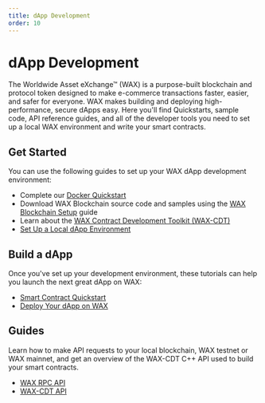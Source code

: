 ```yaml
---
title: dApp Development
order: 10
---
```


# dApp Development

The Worldwide Asset eXchange™ (WAX) is a purpose-built blockchain and protocol token designed to make e-commerce transactions faster, easier, and safer for everyone. WAX makes building and deploying high-performance, secure dApps easy. Here you'll find Quickstarts, sample code, API reference guides, and all of the developer tools you need to set up a local WAX environment and write your smart contracts.
## Get Started

You can use the following guides to set up your WAX dApp development environment:

  * Complete our [Docker Quickstart](/build/dapp-development/docker-setup/)
  * Download WAX Blockchain source code and samples using the [WAX Blockchain Setup](/build/dapp-development/wax-blockchain-setup/) guide
  * Learn about the [WAX Contract Development Toolkit (WAX-CDT)](/build/dapp-development/wax-cdt/)
  * [Set Up a Local dApp Environment](/build/dapp-development/setup-local-dapp-environment/)

<span class="anchor" id="buildDapp"></span>
<h2>Build a dApp</h2>

Once you've set up your development environment, these tutorials can help you launch the next great dApp on WAX:

  * [Smart Contract Quickstart](/build/dapp-development/smart-contract-quickstart/)
  * [Deploy Your dApp on WAX](/build/dapp-development/deploy-dapp-on-wax/)

<span class="anchor" id="guides"></span>
<h2>Guides</h2>

Learn how to make API requests to your local blockchain, WAX testnet or WAX mainnet, and get an overview of the WAX-CDT C++ API used to build your smart contracts.

  * [WAX RPC API](/learn/api-reference/)
  * [WAX-CDT API](/learn/api-reference/cdt_api/)